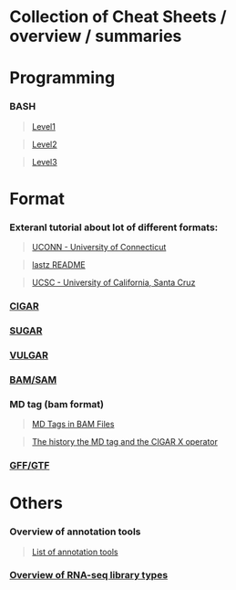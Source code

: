 Collection of Cheat Sheets / overview / summaries
===========================

# Programming

### BASH
 >[Level1](https://github.com/NBISweden/GAAS/blob/master/annotation/CheatSheet/Bash_cheat_%20sheet_level1.pdf)

 >[Level2](https://github.com/NBISweden/GAAS/blob/master/annotation/CheatSheet/Bash_cheat_%20sheet_level2.pdf) 

 >[Level3](https://github.com/NBISweden/GAAS/blob/master/annotation/CheatSheet/Bash_cheat_%20sheet_level3.pdf) 
 
# Format

### Exteranl tutorial about lot of different formats:
 >[UCONN - University of Connecticut](https://bioinformatics.uconn.edu/resources-and-events/tutorials-2/file-formats-tutorial/)
 
 >[lastz README](http://www.bx.psu.edu/~rsharris/lastz/newer/README.lastz-1.02.40.html#ex_cigar)
 
 >[UCSC - University of California, Santa Cruz](https://genome.ucsc.edu/FAQ/FAQformat.html)

### [CIGAR](cigar.md)
### [SUGAR](sugar.md)
### [VULGAR](vulgar.md)
### [BAM/SAM](https://samtools.github.io/hts-specs/SAMv1.pdf)
### MD tag (bam format)

 >[MD Tags in BAM Files](https://github.com/vsbuffalo/devnotes/wiki/The-MD-Tag-in-BAM-Files)
    
 >[The history the MD tag and the CIGAR X operator](http://lh3.github.io/2018/03/27/the-history-the-cigar-x-operator-and-the-md-tag)
    
### [GFF/GTF](gxf.md)

# Others

### Overview of annotation tools
 >[List of annotation tools](https://github.com/NBISweden/GAAS/blob/master/annotation/CheatSheet/annotation_tools.md)

### [Overview of RNA-seq library types](rnaseq_library_types.md)

